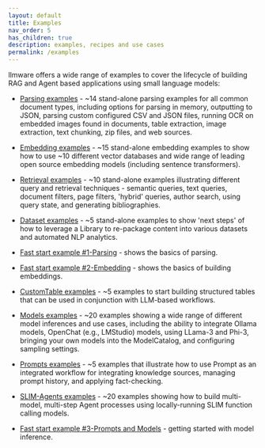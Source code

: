 ```yaml
---
layout: default
title: Examples
nav_order: 5
has_children: true
description: examples, recipes and use cases
permalink: /examples
---
```


llmware offers a wide range of examples to cover the lifecycle of building RAG and Agent based applications using 
small language models:

   - [Parsing examples](https://www.github.com/llmware-ai/llmware/tree/main/examples/Parsing) - ~14 stand-alone parsing examples for all common document types, including options for parsing in memory, outputting to JSON, parsing custom configured CSV and JSON files, running OCR on embedded images found in documents, table extraction, image extraction, text chunking, zip files, and web sources.  
   - [Embedding examples](https://www.github.com/llmware-ai/llmware/tree/main/examples/Embedding) - ~15 stand-alone embedding examples to show how to use ~10 different vector databases and wide range of leading open source embedding models (including sentence transformers).  
   - [Retrieval examples](https://www.github.com/llmware-ai/llmware/tree/main/examples/Retrieval) - ~10 stand-alone examples illustrating different query and retrieval techniques - semantic queries, text queries, document filters, page filters, 'hybrid' queries, author search, using query state, and generating bibliographies.  
   - [Dataset examples](https://www.github.com/llmware-ai/llmware/tree/main/examples/Datasets) - ~5 stand-alone examples to show 'next steps' of how to leverage a Library to re-package content into various datasets and automated NLP analytics.  
   - [Fast start example #1-Parsing](https://www.github.com/llmware-ai/llmware/tree/main/fast_start/example-1-create_first_library.py) - shows the basics of parsing.  
   - [Fast start example #2-Embedding](https://www.github.com/llmware-ai/llmware/tree/main/fast_start/example-2-build_embeddings.py) - shows the basics of building embeddings.  
   - [CustomTable examples](https://www.github.com/llmware-ai/llmware/tree/main/Structured_Tables) - ~5 examples to start building structured tables that can be used in conjunction with LLM-based workflows.  

   - [Models examples](https://www.github.com/llmware-ai/llmware/tree/main/examples/Models) - ~20 examples showing a wide range of different model inferences and use cases, including the ability to integrate Ollama models, OpenChat (e.g., LMStudio) models, using LLama-3 and Phi-3, bringing your own models into the ModelCatalog, and configuring sampling settings.  
   - [Prompts examples](https://www.github.com/llmware-ai/llmware/tree/main/examples/Prompts) - ~5 examples that illustrate how to use Prompt as an integrated workflow for integrating knowledge sources, managing prompt history, and applying fact-checking.  
   - [SLIM-Agents examples](https://www.github.com/llmware-ai/llmware/tree/main/examples/SLIM-Agents) - ~20 examples showing how to build multi-model, multi-step Agent processes using locally-running SLIM function calling models.  
   - [Fast start example #3-Prompts and Models](https://www.github.com/llmware-ai/llmware/tree/main/fast_start/example-3-prompts_and_models.py) - getting started with model inference. 

